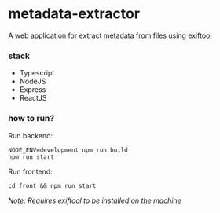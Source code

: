 # metadata-extractor

A web application for extract metadata from files using exiftool

### stack

- Typescript
- NodeJS
- Express
- ReactJS

### how to run?

Run backend:

```
NODE_ENV=development npm run build
npm run start
```

Run frontend:
```
cd front && npm run start
```

*Note: Requires exiftool to be installed on the machine* 